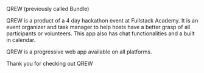 QREW (previously called Bundle)

QREW is a product of a 4 day hackathon event at Fullstack Academy. It is an event organizer and task manager to help hosts have a better grasp of all participants or volunteers. This app also has chat functionalities and a built in calendar.

QREW is a progressive web app available on all platforms.

Thank you for checking out QREW
